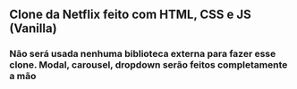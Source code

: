 ## Clone da Netflix feito com HTML, CSS e JS (Vanilla)

### Não será usada nenhuma biblioteca externa para fazer esse clone. Modal, carousel, dropdown serão feitos completamente a mão
